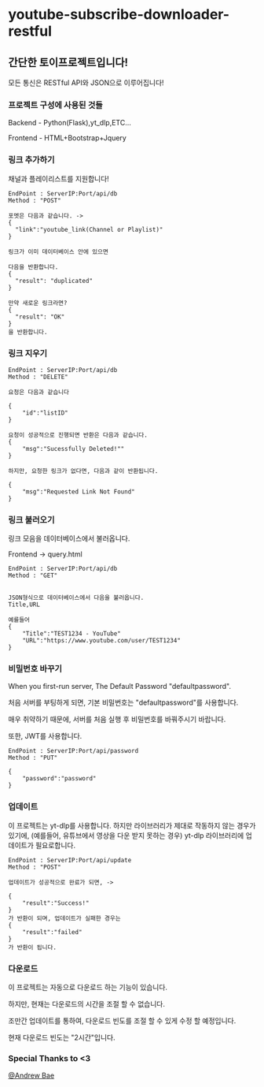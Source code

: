 # youtube-subscribe-downloader-restful

## 간단한 토이프로젝트입니다!

모든 통신은 RESTful API와 JSON으로 이루어집니다!

### 프로젝트 구성에 사용된 것들

Backend - Python(Flask),yt_dlp,ETC...

Frontend - HTML+Bootstrap+Jquery

### 링크 추가하기

채널과 플레이리스트를 지원합니다!

```
EndPoint : ServerIP:Port/api/db
Method : "POST"

포멧은 다음과 같습니다. ->
{
  "link":"youtube_link(Channel or Playlist)"
}

링크가 이미 데이터베이스 안에 있으면

다음을 반환합니다.
{
  "result": "duplicated"
}

만약 새로운 링크라면?
{
  "result": "OK"
}
을 반환합니다.
```

### 링크 지우기

```
EndPoint : ServerIP:Port/api/db
Method : "DELETE"

요청은 다음과 같습니다

{
	"id":"listID"
}

요청이 성공적으로 진행되면 반환은 다음과 같습니다.
{
	"msg":"Sucessfully Deleted!""
}

하지만, 요청한 링크가 없다면, 다음과 같이 반환됩니다.

{
	"msg":"Requested Link Not Found"
}
```

### 링크 불러오기

링크 모음을 데이터베이스에서 불러옵니다.

Frontend -> query.html

``` 
EndPoint : ServerIP:Port/api/db
Method : "GET"


JSON형식으로 데이터베이스에서 다음을 불러옵니다.
Title,URL

예를들어
{
	"Title":"TEST1234 - YouTube"
	"URL":"https://www.youtube.com/user/TEST1234"
}
```

### 비밀번호 바꾸기

When you first-run server, The Default Password "defaultpassword".

처음 서버를 부팅하게 되면, 기본 비밀번호는 "defaultpassword"를 사용합니다.

매우 취약하기 때문에, 서버를 처음 실행 후 비밀번호를 바꿔주시기 바랍니다.

또한, JWT를 사용합니다.

```
EndPoint : ServerIP:Port/api/password
Method : "PUT"

{
	"password":"password"
}

```

### 업데이트

이 프로젝트는 yt-dlp를 사용합니다. 하지만 라이브러리가 제대로 작동하지 않는 경우가 있기에, (예를들어, 유튜브에서 영상을 다운 받지 못하는 경우)  yt-dlp 라이브러리에 업데이트가 필요로합니다.

```
EndPoint : ServerIP:Port/api/update
Method : "POST"

업데이트가 성공적으로 완료가 되면, ->

{
	"result":"Success!"
}
가 반환이 되며, 업데이트가 실패한 경우는
{
	"result":"failed"
}
가 반환이 됩니다.
```



### 다운로드

이 프로젝트는 자동으로 다운로드 하는 기능이 있습니다.

하지만, 현재는 다운로드의 시간을 조절 할 수 없습니다.

조만간 업데이트를 통하여, 다운로드 빈도를 조절 할 수 있게 수정 할 예정입니다.

현재 다운로드 빈도는 "2시간"입니다.

### Special Thanks to <3

[@Andrew Bae](https://github.com/andrewbae)







